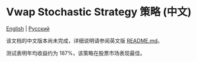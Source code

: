 # Vwap Stochastic Strategy 策略 (中文)
[English](README.md) | [Русский](README_ru.md)

该文档的中文版本尚未完成，详细说明请参阅英文版 [README.md](README.md)。

测试表明年均收益约为 187%，该策略在股票市场表现最佳。

